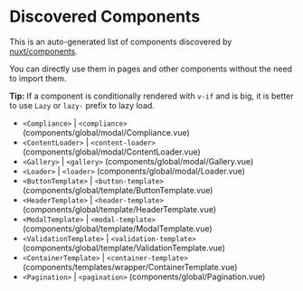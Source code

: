 # Discovered Components

This is an auto-generated list of components discovered by [nuxt/components](https://github.com/nuxt/components).

You can directly use them in pages and other components without the need to import them.

**Tip:** If a component is conditionally rendered with `v-if` and is big, it is better to use `Lazy` or `lazy-` prefix to lazy load.

- `<Compliance>` | `<compliance>` (components/global/modal/Compliance.vue)
- `<ContentLoader>` | `<content-loader>` (components/global/modal/ContentLoader.vue)
- `<Gallery>` | `<gallery>` (components/global/modal/Gallery.vue)
- `<Loader>` | `<loader>` (components/global/modal/Loader.vue)
- `<ButtonTemplate>` | `<button-template>` (components/global/template/ButtonTemplate.vue)
- `<HeaderTemplate>` | `<header-template>` (components/global/template/HeaderTemplate.vue)
- `<ModalTemplate>` | `<modal-template>` (components/global/template/ModalTemplate.vue)
- `<ValidationTemplate>` | `<validation-template>` (components/global/template/ValidationTemplate.vue)
- `<ContainerTemplate>` | `<container-template>` (components/templates/wrapper/ContainerTemplate.vue)
- `<Pagination>` | `<pagination>` (components/global/Pagination.vue)

